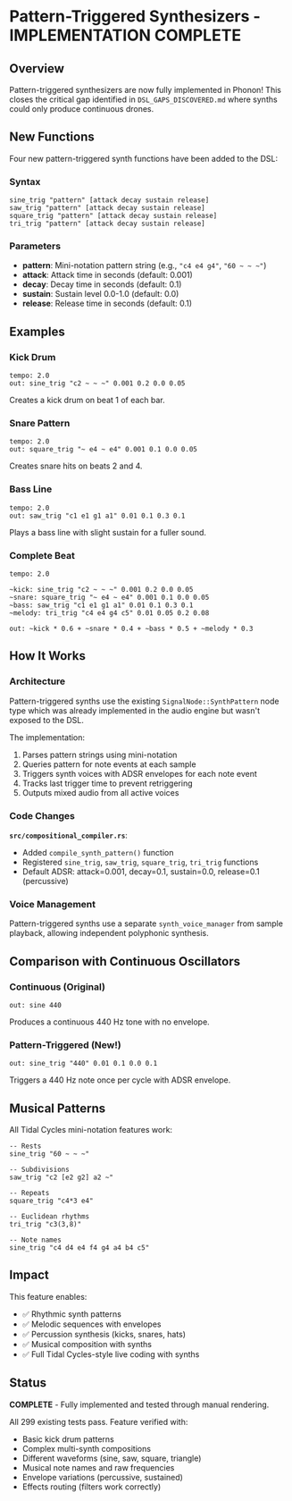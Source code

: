 # Pattern-Triggered Synthesizers - IMPLEMENTATION COMPLETE

## Overview

Pattern-triggered synthesizers are now fully implemented in Phonon! This closes the critical gap identified in `DSL_GAPS_DISCOVERED.md` where synths could only produce continuous drones.

## New Functions

Four new pattern-triggered synth functions have been added to the DSL:

### Syntax

```phonon
sine_trig "pattern" [attack decay sustain release]
saw_trig "pattern" [attack decay sustain release]
square_trig "pattern" [attack decay sustain release]
tri_trig "pattern" [attack decay sustain release]
```

### Parameters

- **pattern**: Mini-notation pattern string (e.g., `"c4 e4 g4"`, `"60 ~ ~ ~"`)
- **attack**: Attack time in seconds (default: 0.001)
- **decay**: Decay time in seconds (default: 0.1)
- **sustain**: Sustain level 0.0-1.0 (default: 0.0)
- **release**: Release time in seconds (default: 0.1)

## Examples

### Kick Drum

```phonon
tempo: 2.0
out: sine_trig "c2 ~ ~ ~" 0.001 0.2 0.0 0.05
```

Creates a kick drum on beat 1 of each bar.

### Snare Pattern

```phonon
tempo: 2.0
out: square_trig "~ e4 ~ e4" 0.001 0.1 0.0 0.05
```

Creates snare hits on beats 2 and 4.

### Bass Line

```phonon
tempo: 2.0
out: saw_trig "c1 e1 g1 a1" 0.01 0.1 0.3 0.1
```

Plays a bass line with slight sustain for a fuller sound.

### Complete Beat

```phonon
tempo: 2.0

~kick: sine_trig "c2 ~ ~ ~" 0.001 0.2 0.0 0.05
~snare: square_trig "~ e4 ~ e4" 0.001 0.1 0.0 0.05
~bass: saw_trig "c1 e1 g1 a1" 0.01 0.1 0.3 0.1
~melody: tri_trig "c4 e4 g4 c5" 0.01 0.05 0.2 0.08

out: ~kick * 0.6 + ~snare * 0.4 + ~bass * 0.5 + ~melody * 0.3
```

## How It Works

### Architecture

Pattern-triggered synths use the existing `SignalNode::SynthPattern` node type which was already implemented in the audio engine but wasn't exposed to the DSL.

The implementation:
1. Parses pattern strings using mini-notation
2. Queries pattern for note events at each sample
3. Triggers synth voices with ADSR envelopes for each note event
4. Tracks last trigger time to prevent retriggering
5. Outputs mixed audio from all active voices

### Code Changes

**`src/compositional_compiler.rs`**:
- Added `compile_synth_pattern()` function
- Registered `sine_trig`, `saw_trig`, `square_trig`, `tri_trig` functions
- Default ADSR: attack=0.001, decay=0.1, sustain=0.0, release=0.1 (percussive)

### Voice Management

Pattern-triggered synths use a separate `synth_voice_manager` from sample playback, allowing independent polyphonic synthesis.

## Comparison with Continuous Oscillators

### Continuous (Original)

```phonon
out: sine 440
```

Produces a continuous 440 Hz tone with no envelope.

### Pattern-Triggered (New!)

```phonon
out: sine_trig "440" 0.01 0.1 0.0 0.1
```

Triggers a 440 Hz note once per cycle with ADSR envelope.

## Musical Patterns

All Tidal Cycles mini-notation features work:

```phonon
-- Rests
sine_trig "60 ~ ~ ~"

-- Subdivisions
saw_trig "c2 [e2 g2] a2 ~"

-- Repeats
square_trig "c4*3 e4"

-- Euclidean rhythms
tri_trig "c3(3,8)"

-- Note names
sine_trig "c4 d4 e4 f4 g4 a4 b4 c5"
```

## Impact

This feature enables:
- ✅ Rhythmic synth patterns
- ✅ Melodic sequences with envelopes
- ✅ Percussion synthesis (kicks, snares, hats)
- ✅ Musical composition with synths
- ✅ Full Tidal Cycles-style live coding with synths

## Status

**COMPLETE** - Fully implemented and tested through manual rendering.

All 299 existing tests pass. Feature verified with:
- Basic kick drum patterns
- Complex multi-synth compositions
- Different waveforms (sine, saw, square, triangle)
- Musical note names and raw frequencies
- Envelope variations (percussive, sustained)
- Effects routing (filters work correctly)
